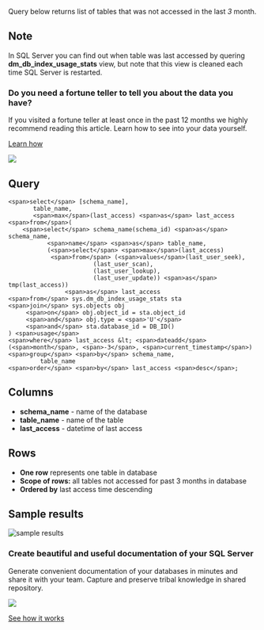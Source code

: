 Query below returns list of tables that was not accessed in the last _3_ month.

## Note

In SQL Server you can find out when table was last accessed by quering **dm\_db\_index\_usage\_stats** view, but note that this view is cleaned each time SQL Server is restarted.

### Do you need a fortune teller to tell you about the data you have?

If you visited a fortune teller at least once in the past 12 months we highly recommend reading this article. Learn how to see into your data yourself.

[Learn how](https://dataedo.com/blog/confused-when-trying-to-work-with-databases?cta=kb-query-fairy)

[![](https://dataedo.com/asset/img/markdown/docs/test-article/d36a7df6380a23152f19389890296cdc.png)](https://dataedo.com/blog/confused-when-trying-to-work-with-databases?cta=kb-query-fairy)

## Query

```
<span>select</span> [schema_name],
       table_name,
       <span>max</span>(last_access) <span>as</span> last_access
<span>from</span>(
    <span>select</span> schema_name(schema_id) <span>as</span> schema_name,
           <span>name</span> <span>as</span> table_name,
           (<span>select</span> <span>max</span>(last_access) 
            <span>from</span> (<span>values</span>(last_user_seek),
                        (last_user_scan),
                        (last_user_lookup), 
                        (last_user_update)) <span>as</span> tmp(last_access))
                <span>as</span> last_access
<span>from</span> sys.dm_db_index_usage_stats sta
<span>join</span> sys.objects obj
     <span>on</span> obj.object_id = sta.object_id
     <span>and</span> obj.type = <span>'U'</span>
     <span>and</span> sta.database_id = DB_ID()
) <span>usage</span>
<span>where</span> last_access &lt; <span>dateadd</span>(<span>month</span>, <span>-3</span>, <span>current_timestamp</span>)
<span>group</span> <span>by</span> schema_name,
         table_name
<span>order</span> <span>by</span> last_access <span>desc</span>;
```

## Columns

-   **schema\_name** - name of the database
-   **table\_name** - name of the table
-   **last\_access** - datetime of last access

## Rows

-   **One row** represents one table in database
-   **Scope of rows:** all tables not accessed for past 3 months in database
-   **Ordered by** last access time descending

## Sample results

![sample results](https://dataedo.com/asset/img/kb/query/sql-server/tables_not_accessed.png)

### Create beautiful and useful documentation of your SQL Server

Generate convenient documentation of your databases in minutes and share it with your team. Capture and preserve tribal knowledge in shared repository.

[![](https://dataedo.com/asset/img/markdown/docs/test-article/30c11fa4b210f11740f56e85ca8bf9c6.gif)](https://demo.dataedo.com/)

[See how it works](https://demo.dataedo.com/)